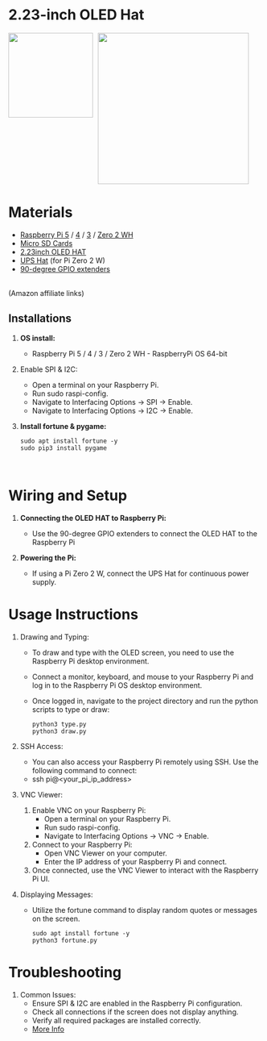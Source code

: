 # 2.23-inch OLED Hat

<div style="display: flex; gap: 10px;">   
    <img src="images/2.23-inch.gif" width="168">
    <img src="images/draw.gif" width="300">
</div>

# Materials
* [Raspberry Pi 5](https://amzn.to/45zrAKI) / [4](https://amzn.to/3KQlkVv) / [3](https://amzn.to/3xs2iSm) / [Zero 2 WH](https://amzn.to/3VO7eu2)<br />
* [Micro SD Cards](https://amzn.to/4erXgWD)<br />
* [2.23inch OLED HAT](https://amzn.to/3V2gCKb)<br />
* [UPS Hat](https://amzn.to/4ceZp6I) (for Pi Zero 2 W)<br />
* [90-degree GPIO extenders](https://amzn.to/3Uooea9)<br />
<br />
(Amazon affiliate links)<br />


## **Installations**

1. **OS install:**
   - Raspberry Pi 5 / 4 / 3 / Zero 2 WH - RaspberryPi OS 64-bit <br />

2. Enable SPI & I2C:
   - Open a terminal on your Raspberry Pi.
   - Run sudo raspi-config.
   - Navigate to Interfacing Options -> SPI -> Enable.
   - Navigate to Interfacing Options -> I2C -> Enable.

3. **Install fortune & pygame:**
   ```
   sudo apt install fortune -y
   sudo pip3 install pygame
   ```
   <br />

# Wiring and Setup
1. **Connecting the OLED HAT to Raspberry Pi:**
   - Use the 90-degree GPIO extenders to connect the OLED HAT to the Raspberry Pi <br />

2. **Powering the Pi:**
   - If using a Pi Zero 2 W, connect the UPS Hat for continuous power supply.
  

# Usage Instructions
1. Drawing and Typing:
   - To draw and type with the OLED screen, you need to use the Raspberry Pi desktop environment.
   - Connect a monitor, keyboard, and mouse to your Raspberry Pi and log in to the Raspberry Pi OS desktop environment.
   - Once logged in, navigate to the project directory and run the python scripts to type or draw:
     
     ```
     python3 type.py
     python3 draw.py
     ```
2. SSH Access:
   - You can also access your Raspberry Pi remotely using SSH. Use the following command to connect:
   - ssh pi@<your_pi_ip_address>
3. VNC Viewer:
   1. Enable VNC on your Raspberry Pi:
      - Open a terminal on your Raspberry Pi.
      - Run sudo raspi-config.
      - Navigate to Interfacing Options -> VNC -> Enable.
   2. Connect to your Raspberry Pi:
      - Open VNC Viewer on your computer.
      - Enter the IP address of your Raspberry Pi and connect.
   3. Once connected, use the VNC Viewer to interact with the Raspberry Pi UI.

2. Displaying Messages:
   - Utilize the fortune command to display random quotes or messages on the screen.
     
     ```
     sudo apt install fortune -y
     python3 fortune.py
     ```
# Troubleshooting
1. Common Issues:
   - Ensure SPI & I2C are enabled in the Raspberry Pi configuration.
   - Check all connections if the screen does not display anything.
   - Verify all required packages are installed correctly.
   - [More Info](https://www.waveshare.com/wiki/2.23inch_OLED_HAT)
